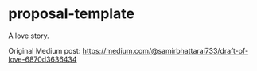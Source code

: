 # proposal-template
A love story.

Original Medium post:
https://medium.com/@samirbhattarai733/draft-of-love-6870d3636434
